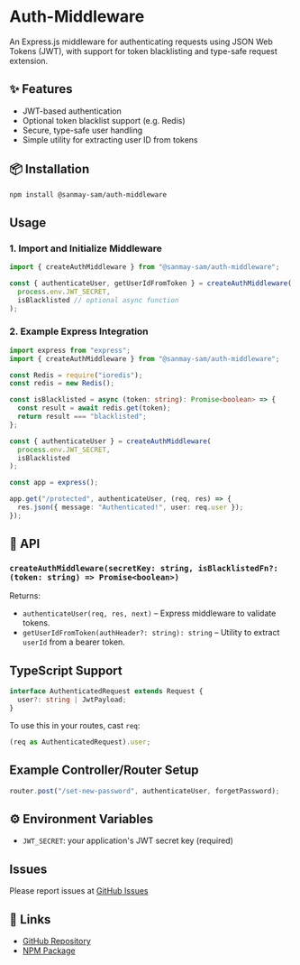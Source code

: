 # Auth-Middleware

An Express.js middleware for authenticating requests using JSON Web Tokens (JWT), with support for token blacklisting and type-safe request extension.

## ✨ Features

- JWT-based authentication
- Optional token blacklist support (e.g. Redis)
- Secure, type-safe user handling
- Simple utility for extracting user ID from tokens

## 📦 Installation

```bash
npm install @sanmay-sam/auth-middleware
```

## Usage

### 1. Import and Initialize Middleware

```ts
import { createAuthMiddleware } from "@sanmay-sam/auth-middleware";

const { authenticateUser, getUserIdFromToken } = createAuthMiddleware(
  process.env.JWT_SECRET,
  isBlacklisted // optional async function
);
```

### 2. Example Express Integration

```ts
import express from "express";
import { createAuthMiddleware } from "@sanmay-sam/auth-middleware";

const Redis = require("ioredis");
const redis = new Redis();

const isBlacklisted = async (token: string): Promise<boolean> => {
  const result = await redis.get(token);
  return result === "blacklisted";
};

const { authenticateUser } = createAuthMiddleware(
  process.env.JWT_SECRET,
  isBlacklisted
);

const app = express();

app.get("/protected", authenticateUser, (req, res) => {
  res.json({ message: "Authenticated!", user: req.user });
});
```

## 🔐 API

### `createAuthMiddleware(secretKey: string, isBlacklistedFn?: (token: string) => Promise<boolean>)`

Returns:

- `authenticateUser(req, res, next)` – Express middleware to validate tokens.
- `getUserIdFromToken(authHeader?: string): string` – Utility to extract `userId` from a bearer token.

## TypeScript Support

```ts
interface AuthenticatedRequest extends Request {
  user?: string | JwtPayload;
}
```

To use this in your routes, cast `req`:

```ts
(req as AuthenticatedRequest).user;
```

## Example Controller/Router Setup

```ts
router.post("/set-new-password", authenticateUser, forgetPassword);
```

## ⚙️ Environment Variables

- `JWT_SECRET`: your application's JWT secret key (required)

## Issues

Please report issues at [GitHub Issues](https://github.com/sammy2201/Auth-Middleware/issues)

## 🔗 Links

- [GitHub Repository](https://github.com/sammy2201/Auth-Middleware)
- [NPM Package](https://www.npmjs.com/package/@sanmay-sam/auth-middleware)
